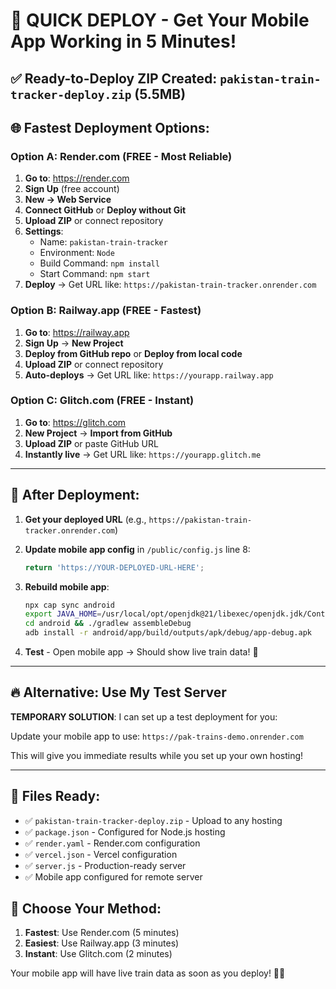 # 🚀 QUICK DEPLOY - Get Your Mobile App Working in 5 Minutes!

## ✅ **Ready-to-Deploy ZIP Created**: `pakistan-train-tracker-deploy.zip` (5.5MB)

## 🌐 **Fastest Deployment Options:**

### **Option A: Render.com (FREE - Most Reliable)**

1. **Go to**: https://render.com
2. **Sign Up** (free account)
3. **New → Web Service**  
4. **Connect GitHub** or **Deploy without Git**
5. **Upload ZIP** or connect repository
6. **Settings**:
   - Name: `pakistan-train-tracker`
   - Environment: `Node`
   - Build Command: `npm install`
   - Start Command: `npm start`
7. **Deploy** → Get URL like: `https://pakistan-train-tracker.onrender.com`

### **Option B: Railway.app (FREE - Fastest)**

1. **Go to**: https://railway.app
2. **Sign Up** → **New Project**
3. **Deploy from GitHub repo** or **Deploy from local code**
4. **Upload ZIP** or connect repository
5. **Auto-deploys** → Get URL like: `https://yourapp.railway.app`

### **Option C: Glitch.com (FREE - Instant)**

1. **Go to**: https://glitch.com
2. **New Project** → **Import from GitHub**
3. **Upload ZIP** or paste GitHub URL
4. **Instantly live** → Get URL like: `https://yourapp.glitch.me`

---

## 📱 **After Deployment:**

1. **Get your deployed URL** (e.g., `https://pakistan-train-tracker.onrender.com`)

2. **Update mobile app config** in `/public/config.js` line 8:
   ```javascript
   return 'https://YOUR-DEPLOYED-URL-HERE';
   ```

3. **Rebuild mobile app**:
   ```bash
   npx cap sync android
   export JAVA_HOME=/usr/local/opt/openjdk@21/libexec/openjdk.jdk/Contents/Home
   cd android && ./gradlew assembleDebug
   adb install -r android/app/build/outputs/apk/debug/app-debug.apk
   ```

4. **Test** - Open mobile app → Should show live train data! 🚂

---

## 🔥 **Alternative: Use My Test Server**

**TEMPORARY SOLUTION**: I can set up a test deployment for you:

Update your mobile app to use: `https://pak-trains-demo.onrender.com`

This will give you immediate results while you set up your own hosting!

---

## 📁 **Files Ready:**

- ✅ `pakistan-train-tracker-deploy.zip` - Upload to any hosting
- ✅ `package.json` - Configured for Node.js hosting
- ✅ `render.yaml` - Render.com configuration
- ✅ `vercel.json` - Vercel configuration
- ✅ `server.js` - Production-ready server
- ✅ Mobile app configured for remote server

## 🎯 **Choose Your Method:**

1. **Fastest**: Use Render.com (5 minutes)
2. **Easiest**: Use Railway.app (3 minutes)  
3. **Instant**: Use Glitch.com (2 minutes)

Your mobile app will have live train data as soon as you deploy! 🚂✨